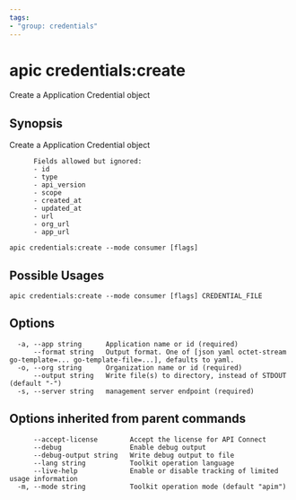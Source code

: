 ```yaml
---
tags:
- "group: credentials"
---
```

# apic credentials:create

Create a Application Credential object

## Synopsis

Create a Application Credential object
          
          Fields allowed but ignored:
          - id
          - type
          - api_version
          - scope
          - created_at
          - updated_at
          - url
          - org_url
          - app_url

```
apic credentials:create --mode consumer [flags]
```

## Possible Usages

```
apic credentials:create --mode consumer [flags] CREDENTIAL_FILE
```

## Options

```
  -a, --app string      Application name or id (required)
      --format string   Output format. One of [json yaml octet-stream go-template=... go-template-file=...], defaults to yaml.
  -o, --org string      Organization name or id (required)
      --output string   Write file(s) to directory, instead of STDOUT (default "-")
  -s, --server string   management server endpoint (required)
```

## Options inherited from parent commands

```
      --accept-license        Accept the license for API Connect
      --debug                 Enable debug output
      --debug-output string   Write debug output to file
      --lang string           Toolkit operation language
      --live-help             Enable or disable tracking of limited usage information
  -m, --mode string           Toolkit operation mode (default "apim")
```
